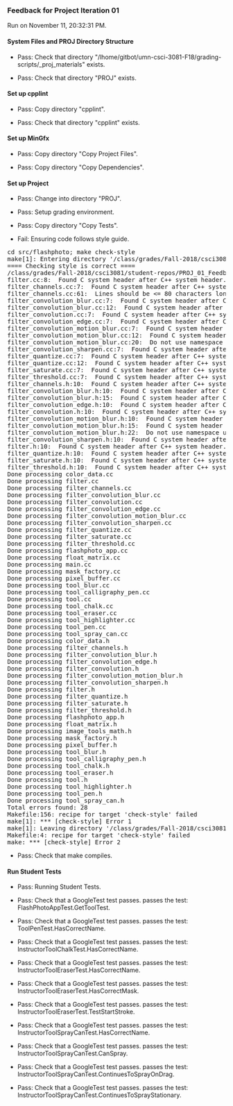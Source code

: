 ### Feedback for Project Iteration 01

Run on November 11, 20:32:31 PM.


#### System Files and PROJ Directory Structure

+ Pass: Check that directory "/lhome/gitbot/umn-csci-3081-F18/grading-scripts/_proj_materials" exists.

+ Pass: Check that directory "PROJ" exists.


#### Set up cpplint

+ Pass: Copy directory "cpplint".



+ Pass: Check that directory "cpplint" exists.


#### Set up MinGfx

+ Pass: Copy directory "Copy Project Files".



+ Pass: Copy directory "Copy Dependencies".




#### Set up Project

+ Pass: Change into directory "PROJ".

+ Pass: Setup grading environment.



+ Pass: Copy directory "Copy Tests".



+ Fail: Ensuring code follows style guide.

<pre>cd src/flashphoto; make check-style
make[1]: Entering directory '/class/grades/Fall-2018/csci3081/student-repos/PROJ_01_Feedback/repo-stein936/PROJ/src/flashphoto'
==== Checking style is correct ====
/class/grades/Fall-2018/csci3081/student-repos/PROJ_01_Feedback/repo-stein936/cpplint/cpplint.py --root=.. *.cc *.h
filter.cc:8:  Found C system header after C++ system header. Should be: filter.h, c system, c++ system, other.  [build/include_order] [4]
filter_channels.cc:7:  Found C system header after C++ system header. Should be: filter_channels.h, c system, c++ system, other.  [build/include_order] [4]
filter_channels.cc:61:  Lines should be <= 80 characters long  [whitespace/line_length] [2]
filter_convolution_blur.cc:7:  Found C system header after C++ system header. Should be: filter_convolution_blur.h, c system, c++ system, other.  [build/include_order] [4]
filter_convolution_blur.cc:12:  Found C system header after C++ system header. Should be: filter_convolution_blur.h, c system, c++ system, other.  [build/include_order] [4]
filter_convolution.cc:7:  Found C system header after C++ system header. Should be: filter_convolution.h, c system, c++ system, other.  [build/include_order] [4]
filter_convolution_edge.cc:7:  Found C system header after C++ system header. Should be: filter_convolution_edge.h, c system, c++ system, other.  [build/include_order] [4]
filter_convolution_motion_blur.cc:7:  Found C system header after C++ system header. Should be: filter_convolution_motion_blur.h, c system, c++ system, other.  [build/include_order] [4]
filter_convolution_motion_blur.cc:12:  Found C system header after C++ system header. Should be: filter_convolution_motion_blur.h, c system, c++ system, other.  [build/include_order] [4]
filter_convolution_motion_blur.cc:20:  Do not use namespace using-directives.  Use using-declarations instead.  [build/namespaces] [5]
filter_convolution_sharpen.cc:7:  Found C system header after C++ system header. Should be: filter_convolution_sharpen.h, c system, c++ system, other.  [build/include_order] [4]
filter_quantize.cc:7:  Found C system header after C++ system header. Should be: filter_quantize.h, c system, c++ system, other.  [build/include_order] [4]
filter_quantize.cc:12:  Found C system header after C++ system header. Should be: filter_quantize.h, c system, c++ system, other.  [build/include_order] [4]
filter_saturate.cc:7:  Found C system header after C++ system header. Should be: filter_saturate.h, c system, c++ system, other.  [build/include_order] [4]
filter_threshold.cc:7:  Found C system header after C++ system header. Should be: filter_threshold.h, c system, c++ system, other.  [build/include_order] [4]
filter_channels.h:10:  Found C system header after C++ system header. Should be: filter_channels.h, c system, c++ system, other.  [build/include_order] [4]
filter_convolution_blur.h:10:  Found C system header after C++ system header. Should be: filter_convolution_blur.h, c system, c++ system, other.  [build/include_order] [4]
filter_convolution_blur.h:15:  Found C system header after C++ system header. Should be: filter_convolution_blur.h, c system, c++ system, other.  [build/include_order] [4]
filter_convolution_edge.h:10:  Found C system header after C++ system header. Should be: filter_convolution_edge.h, c system, c++ system, other.  [build/include_order] [4]
filter_convolution.h:10:  Found C system header after C++ system header. Should be: filter_convolution.h, c system, c++ system, other.  [build/include_order] [4]
filter_convolution_motion_blur.h:10:  Found C system header after C++ system header. Should be: filter_convolution_motion_blur.h, c system, c++ system, other.  [build/include_order] [4]
filter_convolution_motion_blur.h:15:  Found C system header after C++ system header. Should be: filter_convolution_motion_blur.h, c system, c++ system, other.  [build/include_order] [4]
filter_convolution_motion_blur.h:22:  Do not use namespace using-directives.  Use using-declarations instead.  [build/namespaces] [5]
filter_convolution_sharpen.h:10:  Found C system header after C++ system header. Should be: filter_convolution_sharpen.h, c system, c++ system, other.  [build/include_order] [4]
filter.h:10:  Found C system header after C++ system header. Should be: filter.h, c system, c++ system, other.  [build/include_order] [4]
filter_quantize.h:10:  Found C system header after C++ system header. Should be: filter_quantize.h, c system, c++ system, other.  [build/include_order] [4]
filter_saturate.h:10:  Found C system header after C++ system header. Should be: filter_saturate.h, c system, c++ system, other.  [build/include_order] [4]
filter_threshold.h:10:  Found C system header after C++ system header. Should be: filter_threshold.h, c system, c++ system, other.  [build/include_order] [4]
Done processing color_data.cc
Done processing filter.cc
Done processing filter_channels.cc
Done processing filter_convolution_blur.cc
Done processing filter_convolution.cc
Done processing filter_convolution_edge.cc
Done processing filter_convolution_motion_blur.cc
Done processing filter_convolution_sharpen.cc
Done processing filter_quantize.cc
Done processing filter_saturate.cc
Done processing filter_threshold.cc
Done processing flashphoto_app.cc
Done processing float_matrix.cc
Done processing main.cc
Done processing mask_factory.cc
Done processing pixel_buffer.cc
Done processing tool_blur.cc
Done processing tool_calligraphy_pen.cc
Done processing tool.cc
Done processing tool_chalk.cc
Done processing tool_eraser.cc
Done processing tool_highlighter.cc
Done processing tool_pen.cc
Done processing tool_spray_can.cc
Done processing color_data.h
Done processing filter_channels.h
Done processing filter_convolution_blur.h
Done processing filter_convolution_edge.h
Done processing filter_convolution.h
Done processing filter_convolution_motion_blur.h
Done processing filter_convolution_sharpen.h
Done processing filter.h
Done processing filter_quantize.h
Done processing filter_saturate.h
Done processing filter_threshold.h
Done processing flashphoto_app.h
Done processing float_matrix.h
Done processing image_tools_math.h
Done processing mask_factory.h
Done processing pixel_buffer.h
Done processing tool_blur.h
Done processing tool_calligraphy_pen.h
Done processing tool_chalk.h
Done processing tool_eraser.h
Done processing tool.h
Done processing tool_highlighter.h
Done processing tool_pen.h
Done processing tool_spray_can.h
Total errors found: 28
Makefile:156: recipe for target 'check-style' failed
make[1]: *** [check-style] Error 1
make[1]: Leaving directory '/class/grades/Fall-2018/csci3081/student-repos/PROJ_01_Feedback/repo-stein936/PROJ/src/flashphoto'
Makefile:4: recipe for target 'check-style' failed
make: *** [check-style] Error 2
</pre>



+ Pass: Check that make compiles.




#### Run Student Tests

+ Pass: Running Student Tests.



+ Pass: Check that a GoogleTest test passes.
    passes the test: FlashPhotoAppTest.GetToolTest.



+ Pass: Check that a GoogleTest test passes.
    passes the test: ToolPenTest.HasCorrectName.



+ Pass: Check that a GoogleTest test passes.
    passes the test: InstructorToolChalkTest.HasCorrectName.



+ Pass: Check that a GoogleTest test passes.
    passes the test: InstructorToolEraserTest.HasCorrectName.



+ Pass: Check that a GoogleTest test passes.
    passes the test: InstructorToolEraserTest.HasCorrectMask.



+ Pass: Check that a GoogleTest test passes.
    passes the test: InstructorToolEraserTest.TestStartStroke.



+ Pass: Check that a GoogleTest test passes.
    passes the test: InstructorToolSprayCanTest.HasCorrectName.



+ Pass: Check that a GoogleTest test passes.
    passes the test: InstructorToolSprayCanTest.CanSpray.



+ Pass: Check that a GoogleTest test passes.
    passes the test: InstructorToolSprayCanTest.ContinuesToSprayOnDrag.



+ Pass: Check that a GoogleTest test passes.
    passes the test: InstructorToolSprayCanTest.ContinuesToSprayStationary.



